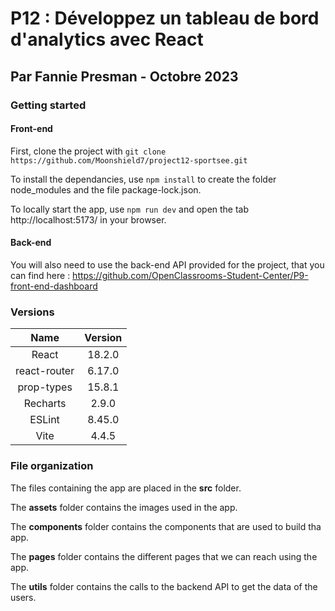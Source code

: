 # P12 : Développez un tableau de bord d'analytics avec React
## Par Fannie Presman - Octobre 2023

### Getting started

#### Front-end

First, clone the project with `git clone https://github.com/Moonshield7/project12-sportsee.git`

To install the dependancies, use `npm install` to create the folder node_modules and the file package-lock.json.

To locally start the app, use `npm run dev` and open the tab http://localhost:5173/ in your browser.

#### Back-end

You will also need to use the back-end API provided for the project, that you can find here : https://github.com/OpenClassrooms-Student-Center/P9-front-end-dashboard

### Versions

| Name | Version |
| :-: | :-: |
| React | 18.2.0 |
| react-router | 6.17.0 |
| prop-types | 15.8.1 |
| Recharts | 2.9.0 |
| ESLint | 8.45.0 |
| Vite | 4.4.5 |

### File organization

The files containing the app are placed in the **src** folder.

The **assets** folder contains the images used in the app.

The **components** folder contains the components that are used to build tha app.

The **pages** folder contains the different pages that we can reach using the app.

The **utils** folder contains the calls to the backend API to get the data of the users.